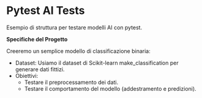 # Pytest AI Tests
Esempio di struttura per testare modelli AI con pytest.

**Specifiche del Progetto**

Creeremo un semplice modello di classificazione binaria:

- Dataset: Usiamo il dataset di Scikit-learn make_classification per generare dati fittizi.
- Obiettivi:
  - Testare il preprocessamento dei dati.
  - Testare il comportamento del modello (addestramento e predizioni).